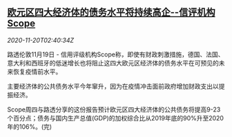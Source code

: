 <!--1605840851000-->
[欧元区四大经济体的债务水平将持续高企--信评机构Scope](https://cn.reuters.com/article/scope-aaa-eu-economy-debt-1120-idCNKBS28009R)
------

<div><i>2020-11-20T02:40:34Z</i></div><p>路透伦敦11月19日 - 信用评级机构Scope称，即使有财政刺激措施，德国、法国、意大利和西班牙的低迷增长也将阻止这四大欧元区经济体的债务水平在可预见的未来恢复疫情前水平。</p><p>主要经济体的公共债务水平今年窜升，因为在疫情冲击面前政府增加财政支出以提振经济。</p><p>Scope周四与路透分享的这份报告预计欧元区四大经济体的公共债务将提高9-23个百分点；债务与国内生产总值(GDP)的加权综合比从2019年底的90%升至2020年的106%。(完)</p>
